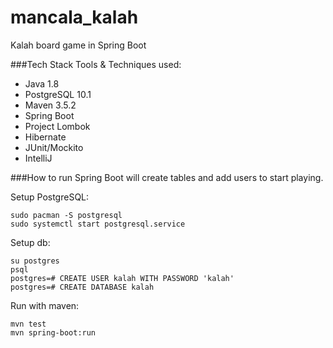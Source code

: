 # mancala_kalah

Kalah board game in Spring Boot

###Tech Stack
Tools & Techniques used:
* Java 1.8
* PostgreSQL 10.1
* Maven 3.5.2
* Spring Boot
* Project Lombok
* Hibernate
* JUnit/Mockito
* IntelliJ

###How to run
Spring Boot will create tables and add users to start playing. 

Setup PostgreSQL:

    sudo pacman -S postgresql
    sudo systemctl start postgresql.service

Setup db:

    su postgres
    psql
    postgres=# CREATE USER kalah WITH PASSWORD 'kalah'
    postgres=# CREATE DATABASE kalah
    
Run with maven:

    mvn test
    mvn spring-boot:run
    
